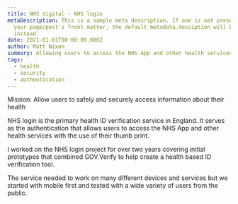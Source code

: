 ```yaml
---
title: NHS digital - NHS login
metaDescription: This is a sample meta description. If one is not present in
  your page/post's front matter, the default metadata.desciption will be used
  instead.
date: 2021-01-01T00:00:00.000Z
author: Matt Nixon
summary: Allowing users to access the NHS App and other health services online securely
tags:
  - health
  - security
  - authentication
---
```


Mission: Allow users to safely and securely access information about their health

NHS login is the primary health ID verification service in England. It serves as the authentication that allows users to access the NHS App and other health services with the use of their thumb print.

I worked on the NHS login project for over two years covering initial prototypes that combined GOV.Verify to help create a health based ID verification tool.

The service needed to work on many different devices and services but we started with mobile first and tested with a wide variety of users from the public.